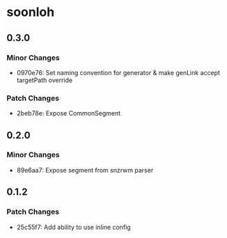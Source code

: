 # soonloh

## 0.3.0

### Minor Changes

- 0970e76: Set naming convention for generator & make genLink accept targetPath override

### Patch Changes

- 2beb78e: Expose CommonSegment

## 0.2.0

### Minor Changes

- 89e6aa7: Expose segment from snzrwm parser

## 0.1.2

### Patch Changes

- 25c55f7: Add ability to use inline config
